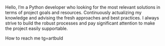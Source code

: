 Hello, I’m a Python developer who looking for the most relevant solutions in terms of project goals and resources. Continuously actualizing my knowledge and advising the fresh approaches and best practices. I always strive to build the robust processes and pay significant attention to make the project easily supportable.

How to reach me tg=artbuld

<!---
Buld1n/Buld1n is a ✨ special ✨ repository because its `README.md` (this file) appears on your GitHub profile.
You can click the Preview link to take a look at your changes.
--->

